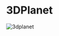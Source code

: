 # 3DPlanet

![3dplanet](https://github.com/5OL4M3/3DPlanet/assets/70678769/7ae3fd98-8a17-424a-b9dd-bf73d49b29bf)

